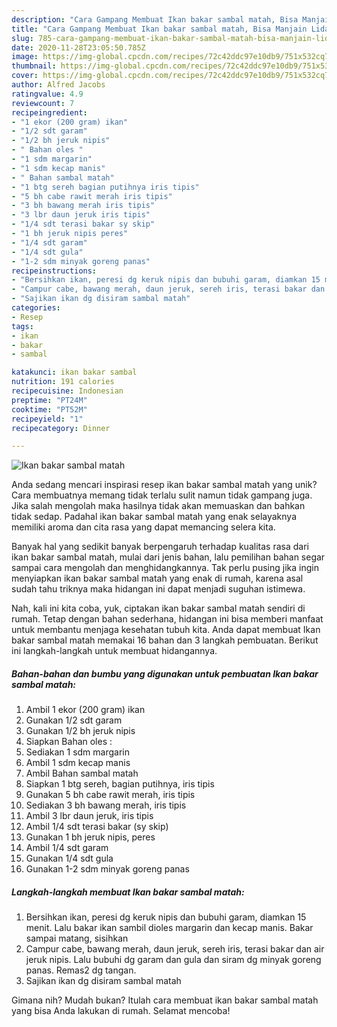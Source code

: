 ```yaml
---
description: "Cara Gampang Membuat Ikan bakar sambal matah, Bisa Manjain Lidah"
title: "Cara Gampang Membuat Ikan bakar sambal matah, Bisa Manjain Lidah"
slug: 785-cara-gampang-membuat-ikan-bakar-sambal-matah-bisa-manjain-lidah
date: 2020-11-28T23:05:50.785Z
image: https://img-global.cpcdn.com/recipes/72c42ddc97e10db9/751x532cq70/ikan-bakar-sambal-matah-foto-resep-utama.jpg
thumbnail: https://img-global.cpcdn.com/recipes/72c42ddc97e10db9/751x532cq70/ikan-bakar-sambal-matah-foto-resep-utama.jpg
cover: https://img-global.cpcdn.com/recipes/72c42ddc97e10db9/751x532cq70/ikan-bakar-sambal-matah-foto-resep-utama.jpg
author: Alfred Jacobs
ratingvalue: 4.9
reviewcount: 7
recipeingredient:
- "1 ekor (200 gram) ikan"
- "1/2 sdt garam"
- "1/2 bh jeruk nipis"
- " Bahan oles "
- "1 sdm margarin"
- "1 sdm kecap manis"
- " Bahan sambal matah"
- "1 btg sereh bagian putihnya iris tipis"
- "5 bh cabe rawit merah iris tipis"
- "3 bh bawang merah iris tipis"
- "3 lbr daun jeruk iris tipis"
- "1/4 sdt terasi bakar sy skip"
- "1 bh jeruk nipis peres"
- "1/4 sdt garam"
- "1/4 sdt gula"
- "1-2 sdm minyak goreng panas"
recipeinstructions:
- "Bersihkan ikan, peresi dg keruk nipis dan bubuhi garam, diamkan 15 menit. Lalu bakar ikan sambil dioles margarin dan kecap manis. Bakar sampai matang, sisihkan"
- "Campur cabe, bawang merah, daun jeruk, sereh iris, terasi bakar dan air jeruk nipis. Lalu bubuhi dg garam dan gula dan siram dg minyak goreng panas. Remas2 dg tangan."
- "Sajikan ikan dg disiram sambal matah"
categories:
- Resep
tags:
- ikan
- bakar
- sambal

katakunci: ikan bakar sambal 
nutrition: 191 calories
recipecuisine: Indonesian
preptime: "PT24M"
cooktime: "PT52M"
recipeyield: "1"
recipecategory: Dinner

---
```



![Ikan bakar sambal matah](https://img-global.cpcdn.com/recipes/72c42ddc97e10db9/751x532cq70/ikan-bakar-sambal-matah-foto-resep-utama.jpg)

Anda sedang mencari inspirasi resep ikan bakar sambal matah yang unik? Cara membuatnya memang tidak terlalu sulit namun tidak gampang juga. Jika salah mengolah maka hasilnya tidak akan memuaskan dan bahkan tidak sedap. Padahal ikan bakar sambal matah yang enak selayaknya memiliki aroma dan cita rasa yang dapat memancing selera kita.



Banyak hal yang sedikit banyak berpengaruh terhadap kualitas rasa dari ikan bakar sambal matah, mulai dari jenis bahan, lalu pemilihan bahan segar sampai cara mengolah dan menghidangkannya. Tak perlu pusing jika ingin menyiapkan ikan bakar sambal matah yang enak di rumah, karena asal sudah tahu triknya maka hidangan ini dapat menjadi suguhan istimewa.


Nah, kali ini kita coba, yuk, ciptakan ikan bakar sambal matah sendiri di rumah. Tetap dengan bahan sederhana, hidangan ini bisa memberi manfaat untuk membantu menjaga kesehatan tubuh kita. Anda dapat membuat Ikan bakar sambal matah memakai 16 bahan dan 3 langkah pembuatan. Berikut ini langkah-langkah untuk membuat hidangannya.

<!--inarticleads1-->

##### Bahan-bahan dan bumbu yang digunakan untuk pembuatan Ikan bakar sambal matah:

1. Ambil 1 ekor (200 gram) ikan
1. Gunakan 1/2 sdt garam
1. Gunakan 1/2 bh jeruk nipis
1. Siapkan  Bahan oles :
1. Sediakan 1 sdm margarin
1. Ambil 1 sdm kecap manis
1. Ambil  Bahan sambal matah
1. Siapkan 1 btg sereh, bagian putihnya, iris tipis
1. Gunakan 5 bh cabe rawit merah, iris tipis
1. Sediakan 3 bh bawang merah, iris tipis
1. Ambil 3 lbr daun jeruk, iris tipis
1. Ambil 1/4 sdt terasi bakar (sy skip)
1. Gunakan 1 bh jeruk nipis, peres
1. Ambil 1/4 sdt garam
1. Gunakan 1/4 sdt gula
1. Gunakan 1-2 sdm minyak goreng panas




<!--inarticleads2-->

##### Langkah-langkah membuat Ikan bakar sambal matah:

1. Bersihkan ikan, peresi dg keruk nipis dan bubuhi garam, diamkan 15 menit. Lalu bakar ikan sambil dioles margarin dan kecap manis. Bakar sampai matang, sisihkan
1. Campur cabe, bawang merah, daun jeruk, sereh iris, terasi bakar dan air jeruk nipis. Lalu bubuhi dg garam dan gula dan siram dg minyak goreng panas. Remas2 dg tangan.
1. Sajikan ikan dg disiram sambal matah




Gimana nih? Mudah bukan? Itulah cara membuat ikan bakar sambal matah yang bisa Anda lakukan di rumah. Selamat mencoba!
